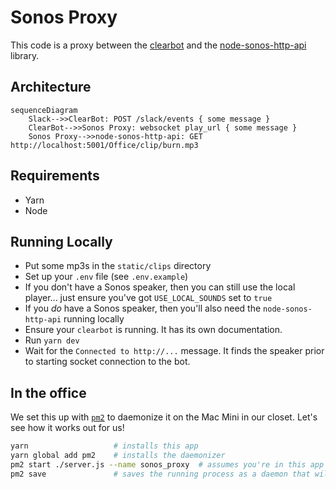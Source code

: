 # Sonos Proxy

This code is a proxy between the
[clearbot](https://github.com/clearfunction/clearbot) and the
[node-sonos-http-api](https://github.com/jishi/node-sonos-http-api) library.

## Architecture

```mermaid
sequenceDiagram
    Slack-->>ClearBot: POST /slack/events { some message }
    ClearBot-->>Sonos Proxy: websocket play_url { some message }
    Sonos Proxy-->>node-sonos-http-api: GET http://localhost:5001/Office/clip/burn.mp3
```

## Requirements

- Yarn
- Node

## Running Locally

- Put some mp3s in the `static/clips` directory
- Set up your `.env` file (see `.env.example`)
- If you don't have a Sonos speaker, then you can still use the local player... just ensure you've got `USE_LOCAL_SOUNDS` set to `true`
- If you _do_ have a Sonos speaker, then you'll also need the `node-sonos-http-api` running locally
- Ensure your `clearbot` is running. It has its own documentation.
- Run `yarn dev`
- Wait for the `Connected to http://...` message. It finds the speaker prior to starting socket connection to the bot.

## In the office

We set this up with
[`pm2`](http://pm2.keymetrics.io/docs/usage/quick-start/#setup-startup-script)
to daemonize it on the Mac Mini in our closet.  Let's see how it works out for
us!

```sh
yarn                   # installs this app
yarn global add pm2    # installs the daemonizer
pm2 start ./server.js --name sonos_proxy  # assumes you're in this app's folder, starts the daemon
pm2 save               # saves the running process as a daemon that will be auto-restarted even after reboots
```
